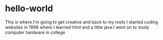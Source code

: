 # hello-world
This is where I'm going to get creative and back to my roots
I started coding websites in 1998 where I learned html and a little java.I went on to study computer hardware in college
